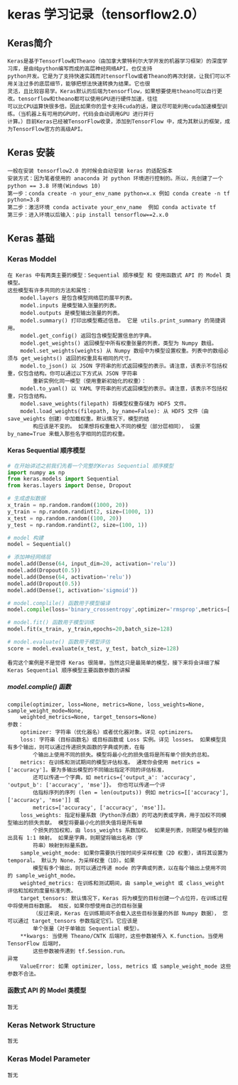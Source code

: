# keras 学习记录（tensorflow2.0）

## Keras简介

    Keras是基于TensorFlow和Theano（由加拿大蒙特利尔大学开发的机器学习框架）的深度学习库，是由纯python编写而成的高层神经网络API，也仅支持
    python开发。它是为了支持快速实践而对tensorflow或者Theano的再次封装，让我们可以不用关注过多的底层细节，能够把想法快速转换为结果。它也很
    灵活，且比较容易学。Keras默认的后端为tensorflow，如果想要使用theano可以自行更改。tensorflow和theano都可以使用GPU进行硬件加速，往往
    可以比CPU运算快很多倍。因此如果你的显卡支持cuda的话，建议尽可能利用cuda加速模型训练。（当机器上有可用的GPU时，代码会自动调用GPU 进行并行
    计算。）目前Keras已经被TensorFlow收录，添加到TensorFlow 中，成为其默认的框架，成为TensorFlow官方的高级API。

## Keras 安装

    一般在安装 tensorflow2.0 的时候会自动安装 keras 的适配版本
    安装方式：因为笔者使用的 anaconda 对 python 环境进行控制的。所以，先创建了一个 python == 3.8 环境(Windows 10)
    第一步：conda create -n your_env_name python=x.x 例如 conda create -n tf python=3.8
    第二步：激活环境 conda activate your_env_name  例如 conda activate tf
    第三步：进入环境以后输入：pip install tensorflow==2.x.0

## Keras 基础

### Keras Moddel

    在 Keras 中有两类主要的模型：Sequential 顺序模型 和 使用函数式 API 的 Model 类模型。
    这些模型有许多共同的方法和属性： 
        model.layers 是包含模型网络层的展平列表。
        model.inputs 是模型输入张量的列表。
        model.outputs 是模型输出张量的列表。
        model.summary() 打印出模型概述信息。 它是 utils.print_summary 的简捷调用。
        model.get_config() 返回包含模型配置信息的字典。
        model.get_weights() 返回模型中所有权重张量的列表，类型为 Numpy 数组。
        model.set_weights(weights) 从 Numpy 数组中为模型设置权重。列表中的数组必须与 get_weights() 返回的权重具有相同的尺寸。
        model.to_json() 以 JSON 字符串的形式返回模型的表示。请注意，该表示不包括权重，仅包含结构。你可以通过以下方式从 JSON 字符串
            重新实例化同一模型（使用重新初始化的权重）：
        model.to_yaml() 以 YAML 字符串的形式返回模型的表示。请注意，该表示不包括权重，只包含结构。
        model.save_weights(filepath) 将模型权重存储为 HDF5 文件。
        model.load_weights(filepath, by_name=False): 从 HDF5 文件（由 save_weights 创建）中加载权重。默认情况下，模型的结
            构应该是不变的。 如果想将权重载入不同的模型（部分层相同）， 设置 by_name=True 来载入那些名字相同的层的权重。

#### Keras Sequential 顺序模型
```python
# 在开始讲述之前我们先看一个完整的Keras Sequential 顺序模型
import numpy as np
from keras.models import Sequential
from keras.layers import Dense, Dropout

# 生成虚拟数据
x_train = np.random.random((1000, 20))
y_train = np.random.randint(2, size=(1000, 1))
x_test = np.random.random((100, 20))
y_test = np.random.randint(2, size=(100, 1))

# model 构建
model = Sequential()

# 添加神经网络层
model.add(Dense(64, input_dim=20, activation='relu'))
model.add(Dropout(0.5))
model.add(Dense(64, activation='relu'))
model.add(Dropout(0.5))
model.add(Dense(1, activation='sigmoid'))

# model.complile() 函数用于模型编译
model.compile(loss='binary_crossentropy',optimizer='rmsprop',metrics=['accuracy'])

# model.fit() 函数用于模型训练
model.fit(x_train, y_train,epochs=20,batch_size=128)

# model.evaluate() 函数用于模型评估
score = model.evaluate(x_test, y_test, batch_size=128)

```
    看完这个案例是不是觉得 Keras 很简单，当然这只是最简单的模型，接下来将会详细了解 Keras Sequential 顺序模型主要函数参数的讲解
##### model.complie() 函数
    compile(optimizer, loss=None, metrics=None, loss_weights=None, sample_weight_mode=None, 
        weighted_metrics=None, target_tensors=None)
    参数：
        optimizer: 字符串（优化器名）或者优化器对象。详见 optimizers。
        loss: 字符串（目标函数名）或目标函数或 Loss 实例。详见 losses。 如果模型具有多个输出，则可以通过传递损失函数的字典或列表，在每
            个输出上使用不同的损失。模型将最小化的损失值将是所有单个损失的总和。
        metrics: 在训练和测试期间的模型评估标准。 通常你会使用 metrics = ['accuracy']。要为多输出模型的不同输出指定不同的评估标准， 
            还可以传递一个字典，如 metrics={'output_a': 'accuracy', 'output_b': ['accuracy', 'mse']}。 你也可以传递一个评
            估指标序列的序列 (len = len(outputs)) 例如 metrics=[['accuracy'], ['accuracy', 'mse']] 或 
            metrics=['accuracy', ['accuracy', 'mse']]。
        loss_weights: 指定标量系数（Python浮点数）的可选列表或字典，用于加权不同模型输出的损失贡献。 模型将要最小化的损失值将是所有单
            个损失的加权和，由 loss_weights 系数加权。 如果是列表，则期望与模型的输出具有 1:1 映射。 如果是字典，则期望将输出名称（字
            符串）映射到标量系数。
        sample_weight_mode: 如果你需要执行按时间步采样权重（2D 权重），请将其设置为 temporal。 默认为 None，为采样权重（1D）。如果
            模型有多个输出，则可以通过传递 mode 的字典或列表，以在每个输出上使用不同的 sample_weight_mode。
        weighted_metrics: 在训练和测试期间，由 sample_weight 或 class_weight 评估和加权的度量标准列表。
        target_tensors: 默认情况下，Keras 将为模型的目标创建一个占位符，在训练过程中将使用目标数据。 相反，如果你想使用自己的目标张量
            （反过来说，Keras 在训练期间不会载入这些目标张量的外部 Numpy 数据）， 您可以通过 target_tensors 参数指定它们。它应该是
            单个张量（对于单输出 Sequential 模型）。
        **kwargs: 当使用 Theano/CNTK 后端时，这些参数被传入 K.function。当使用 TensorFlow 后端时，
            这些参数被传递到 tf.Session.run。
    异常
        ValueError: 如果 optimizer, loss, metrics 或 sample_weight_mode 这些参数不合法。

#### 函数式 API 的 Model 类模型

    暂无

### Keras Network Structure

    暂无

### Keras Model Parameter

    暂无